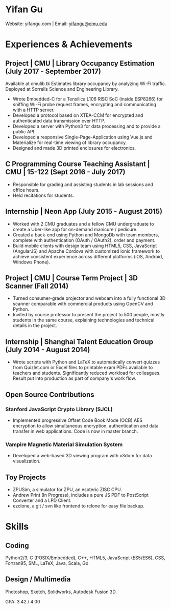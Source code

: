 # Yifan Gu
Website: yifangu.com | Email: yifangu@cmu.edu

# Experiences & Achievements

## Project | CMU | Library Occupancy Estimation (July 2017 - September 2017)
  Available at cmulib.tk
  Estimates library occupancy by analyzing Wi-Fi traffic. Deployed at Sorrells Science and Engineering Library.

  * Wrote Embedded-C for a Tensilica L106 RISC SoC (inside ESP8266) for sniffing Wi-Fi probe request frames, encrypting and communicating with a HTTP server.
  * Developed a protocol based on XTEA-CCM for encrypted and authenticated data transmission over HTTP.
  * Developed a server with Python3 for data processing and to provide a public API.
  * Developed a responsive Single-Page-Application using Vue.js and Materialize for real-time viewing of library occupancy.
  * Designed and made 3D printed enclosures for electronics.

## C Programming Course Teaching Assistant | CMU | 15-122 (Sept 2016 - July 2017)
  * Responsible for grading and assisting students in lab sessions and office hours.
  * Held recitations for students.

## Internship | Neon App (July 2015 - August 2015)
  * Worked with 2 CMU graduates and a fellow CMU undergraduate to create a Uber-like app for on-demand manicure / pedicure.
  * Created a back-end using Python and MongoDb with team members, complete with authentication (OAuth / OAuth2), order and payment.
  * Build mobile clients with design team using HTML5, CSS, JavaScript (AngularJS) and Apache Cordova with customized ionic framework to achieve consistent experience across different platforms (iOS, Android, Windows Phone).

## Project | CMU | Course Term Project | 3D Scanner (Fall 2014)
  * Turned consumer-grade projector and webcam into a fully functional 3D scanner comparable with commercial products using OpenCV and Python.
  * Invited by course professor to present the project to 500 people, mostly students in the same course, explaining technologies and technical details in the project.

## Internship | Shanghai Talent Education Group (July 2014 - August 2014)
  * Wrote scripts with Python and LaTeX to automatically convert quizzes from Quizlet.com or Excel files to printable exam PDFs available to teachers and students. Significantly reduced workload for colleagues. Result put into production as part of company's work flow.

## Open Source Contributions

### Stanford JavaScript Crypto Library (SJCL)
  * Implemented progressive Offset Code Book Mode (OCB) AES encryption to allow simultaneous encryption, authentication and data transfer in web applications. Code is now in master branch.

### Vampire Magnetic Material Simulation System
  * Developed a web-based 3D viewing program with x3dom for data visualization.

## Toy Projects
  * ZPUSim, a simulator for ZPU, an esoteric ZISC CPU.
  * Andrew Print (In Progress), includes a pure JS PDF to PostScript Converter and a LPD Client.
  * ezclone, a git / svn like frontend to rclone for easy file backup.

# Skills

## Coding
  Python2/3, C (POSIX/Embedded), C++, HTML5, JavaScript (ES5/ES6), CSS, Fortran95, SML, LaTeX, Java, Scala, Go

## Design / Multimedia
  Photoshop, Sketch, Solidworks, Autodesk Fusion 3D.

GPA: 3.42 / 4.00
